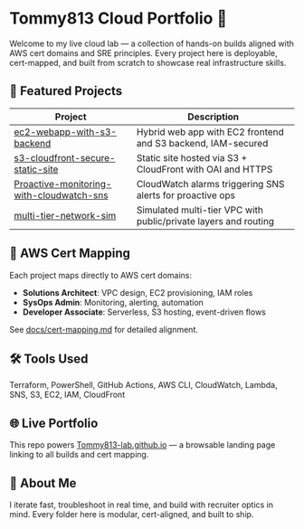 # Tommy813 Cloud Portfolio 🚀

Welcome to my live cloud lab — a collection of hands-on builds aligned with AWS cert domains and SRE principles. Every project here is deployable, cert-mapped, and built from scratch to showcase real infrastructure skills.

## 🔧 Featured Projects

| Project | Description |
|--------|-------------|
| [ec2-webapp-with-s3-backend](projects/ec2-webapp-with-s3-backend/README.md) | Hybrid web app with EC2 frontend and S3 backend, IAM-secured |
| [s3-cloudfront-secure-static-site](projects/s3-cloudfront-secure-static-site/README.md) | Static site hosted via S3 + CloudFront with OAI and HTTPS |
| [Proactive-monitoring-with-cloudwatch-sns](projects/Proactive-monitoring-with-cloudwatch-sns/README.md) | CloudWatch alarms triggering SNS alerts for proactive ops |
| [multi-tier-network-sim](projects/multi-tier-network-sim/README.md) | Simulated multi-tier VPC with public/private layers and routing |

## 📜 AWS Cert Mapping

Each project maps directly to AWS cert domains:
- **Solutions Architect**: VPC design, EC2 provisioning, IAM roles
- **SysOps Admin**: Monitoring, alerting, automation
- **Developer Associate**: Serverless, S3 hosting, event-driven flows

See [docs/cert-mapping.md](docs/cert-mapping.md) for detailed alignment.

## 🛠 Tools Used

Terraform, PowerShell, GitHub Actions, AWS CLI, CloudWatch, Lambda, SNS, S3, EC2, IAM, CloudFront

## 🌐 Live Portfolio

This repo powers [Tommy813-lab.github.io](https://tommy813-lab.github.io) — a browsable landing page linking to all builds and cert mapping.

## 🧠 About Me

I iterate fast, troubleshoot in real time, and build with recruiter optics in mind. Every folder here is modular, cert-aligned, and built to ship.
